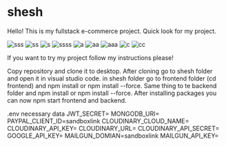 # shesh

Hello! This is my fullstack e-commerce project. Quick look for my project.

![sss](https://user-images.githubusercontent.com/69452024/224007596-70bfca61-dd20-4dc6-a0d3-8191ea672e10.png)
![ss](https://user-images.githubusercontent.com/69452024/224022178-3878b41f-06c4-413b-aef1-016818e0d7fe.png)
![s](https://user-images.githubusercontent.com/69452024/224022186-8726ebfe-591a-46a6-9a2f-ce4dbad928b7.png)
![ssss](https://user-images.githubusercontent.com/69452024/224022278-2eea7beb-7e55-4043-9a30-c06632577323.png)
![a](https://user-images.githubusercontent.com/69452024/224022291-4205d367-caa6-463b-8fd1-14adeb12dcad.png)
![aa](https://user-images.githubusercontent.com/69452024/224022315-4f6471dc-9f94-43e0-b49b-df5acf7359c4.png)
![aaa](https://user-images.githubusercontent.com/69452024/224022342-d52f241c-d726-4f06-bae9-bf168fce3bb3.png)
![c](https://user-images.githubusercontent.com/69452024/224022366-ced43d4d-e161-483c-a845-c4472330aad2.png)
![cc](https://user-images.githubusercontent.com/69452024/224022371-5dfb9c0a-9f95-433d-9737-1f96ac205b18.png)

If you want to try my project follow my instructions please!

Copy repository and clone it to desktop.
After cloning go to shesh folder and open it in visual studio code.
in shesh folder go to frontend folder (cd frontend) and npm install or npm install --force.
Same thing to te backend folder and npm install or npm install --force.
After installing packages you can now npm start frontend and backend.

.env necessary data
JWT_SECRET=
MONGODB_URI=
PAYPAL_CLIENT_ID=sandboxlink
CLOUDINARY_CLOUD_NAME=
CLOUDINARY_API_KEY=
CLOUDINARY_URL=
CLOUDINARY_API_SECRET=
GOOGLE_API_KEY=
MAILGUN_DOMIAN=sandboxlink
MAILGUN_API_KEY=
